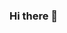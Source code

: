 ### Hi there 👋

<!--
**SSzSun/SSzSun** is a ✨ _special_ ✨ repository because its `README.md` (this file) appears on your GitHub profile.

Here are some ideas to get you started:

- 🔭 I’m currently working on ...
- 🌱 I’m currently learning ...
- 👯 I’m looking to collaborate on ...
- 🤔 I’m looking for help with ...
- 💬 Ask me about ...
- 📫 How to reach me: ...
- 😄 Pronouns: ...
- ⚡ Fun fact: ...
-->

<!--
## snake eating

![snake gif](https://github.com/SSzSun/SSzSun/blob/output/github-contribution-grid-snake.gif)

![Snake animation](https://github.com/SSzSun/SSzSun/blob/output/github-contribution-grid-snake.svg)
-->
